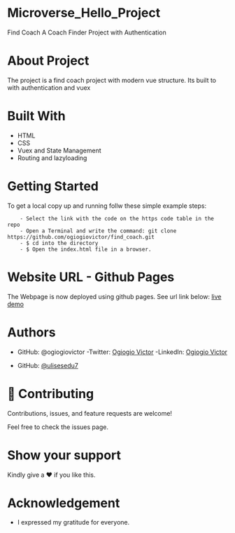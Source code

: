 # Microverse_Hello_Project
Find Coach
A Coach Finder Project with Authentication

# About Project
The project is a find coach project with modern vue structure. Its built to with authentication and vuex

# Built With 
- HTML
- CSS 
- Vuex and State Management
- Routing and lazyloading

# Getting Started
To get a local copy up and running follw these simple example steps:

```
    - Select the link with the code on the https code table in the repo
    - Open a Terminal and write the command: git clone https://github.com/ogiogiovictor/find_coach.git
    - $ cd into the directory
    - $ Open the index.html file in a browser.
```

# Website URL - Github Pages
The Webpage is now deployed using github pages. See url link below:
[live demo]( https://github.com/ogiogiovictor/find_coach.git)


# Authors
- GitHub: @ogiogiovictor
-Twitter: [Ogiogio Victor](https://twitter.com/a0df623fb9d9482)
-LinkedIn:  [Ogiogio Victor](https://www.linkedin.com/in/ogiogio-victor-a096a0181/)

- GitHub: [@ulisesedu7](https://github.com/ulisesedu7)

# 🤝 Contributing
Contributions, issues, and feature requests are welcome!

Feel free to check the issues page.

# Show your support
Kindly give a :hearts: if you like this.

# Acknowledgement
- I expressed my gratitude for everyone.


